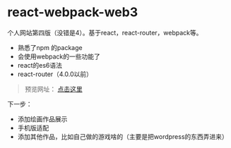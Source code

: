 # react-webpack-web3
个人网站第四版（没错是4）。基于react，react-router，webpack等。


- 熟悉了npm 的package
- 会使用webpack的一些功能了
- react的es6语法
- react-router（4.0.0以前）

> 预览网址： [点击这里](http://www.wseven7677.tk)

下一步：
- 添加绘画作品展示
- 手机版适配
- 添加其他作品，比如自己做的游戏啥的（主要是把wordpress的东西弄进来）
